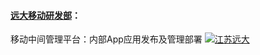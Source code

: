 #### [远大移动研发部](https://www.yd-mobile.com/)：
移动中间管理平台：内部App应用发布及管理部署 
[![江苏远大](http://wyf-wx.oss-cn-shanghai.aliyuncs.com/upload/20190306/152139336d2f6b.png)](https://www.yd-mobile.com/)

